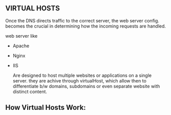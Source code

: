 ## VIRTUAL HOSTS

Once the DNS directs traffic to the correct server, the web server config. becomes the crucial in determining how the incoming requests are handled. 

web server like

- Apache
- Nginx
- IIS

  Are designed to host multiple websites or applications on a single server.
they are achive through virtualHost, which allow then to differentiate b/w domains, subdomains or even separate website with distinct content.


## How Virtual Hosts Work: 

